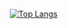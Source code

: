 <p align="center">
  <a href="https://github.com/maksim1908">
    <img src="https://github-readme-stats.vercel.app/api/top-langs/?username=maksim1908&layout=compact&theme=highcontrast" alt="Top Langs" />
  </a>
</p>
